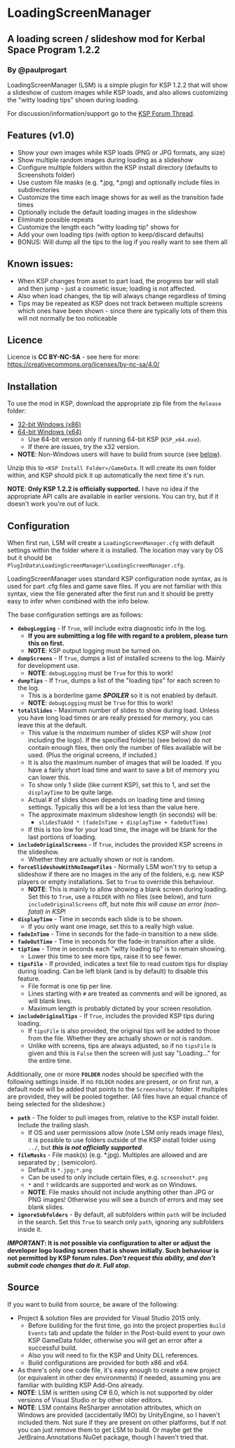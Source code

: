 # LoadingScreenManager
## A loading screen / slideshow mod for Kerbal Space Program 1.2.2
### By @paulprogart

LoadingScreenManager (LSM) is a simple plugin for KSP 1.2.2 that will
show a slideshow of custom images while KSP loads, and also allows customizing
the "witty loading tips" shown during loading.

For discussion/information/support go to the
[KSP Forum Thread](http://forum.kerbalspaceprogram.com/index.php?/topic/156064-wip-122-loadingscreenmanager-show-your-own-images-while-ksp-loads/).


## Features (v1.0)

* Show your own images while KSP loads (PNG or JPG formats, any size)
* Show multiple random images during loading as a slideshow
* Configure multiple folders within the KSP install directory (defaults to Screenshots folder)
* Use custom file masks (e.g. *.jpg, *.png) and optionally include files in subdirectories
* Customize the time each image shows for as well as the transition fade times
* Optionally include the default loading images in the slideshow
* Eliminate possible repeats
* Customize the length each "witty loading tip" shows for
* Add your own loading tips (with option to keep/discard defaults)
* BONUS:  Will dump all the tips to the log if you really want to see them all


## Known issues:

* When KSP changes from asset to part load, the progress bar will stall and
  then jump - just a cosmetic issue; loading is not affected.
* Also when load changes, the tip will always change regardless of timing
* Tips may be repeated as KSP does not track between multiple screens which
  ones have been shown - since there are typically lots of them this will not
  normally be too noticeable


## Licence

Licence is **CC BY-NC-SA** - see here for more:  https://creativecommons.org/licenses/by-nc-sa/4.0/


## Installation

To use the mod in KSP, download the appropriate zip file from the `Release` folder:

* [32-bit Windows (x86)](releases/download/v1.00/KSP-LSM-1-00-x32.zip)
* [64-bit Windows (x64)](releases/download/v1.00/KSP-LSM-1-00-x64.zip)
  * Use 64-bit version only if running 64-bit KSP (`KSP_x64.exe`).
  * If there are issues, try the x32 version.
* **NOTE**: Non-Windows users will have to build from source (see [below](#source)).

Unzip this to `<KSP Install Folder>/GameData`.  It will create its own
folder within, and KSP should pick it up automatically the next time it's run.

**NOTE**: **Only KSP 1.2.2 is officially supported.**  I have no idea if the appropriate API calls are
available in earlier versions.  You can try, but if it doesn't work you're out of luck.


## Configuration

When first run, LSM will create a `LoadingScreenManager.cfg` with default settings within the
folder where it is installed.  The location may vary by OS but it should be `PlugInData\LoadingScreenManager\LoadingScreenManager.cfg`.

LoadingScreenManager uses standard KSP configuration node syntax, as is used for part .cfg files and game save files.  If you
are not familiar with this syntax, view the file generated after the first run and it should be pretty easy to infer when combined with
the info below.

The base configuration settings are as follows:

* **`debugLogging`** - If `True`, will include extra diagnostic info in the log.
    * **If you are submitting a log file with regard to a problem, please turn this on first.**
  * **NOTE**: KSP output logging must be turned on.
* **`dumpScreens`** - If `True`, dumps a list of installed screens to the log.  Mainly for development use.
  * **NOTE**: `debugLogging` must be `True` for this to work!
* **`dumpTips`** - If `True`, dumps a list of the "loading tips" for each screen to the log.
  * This is a borderline game **_SPOILER_** so it is not enabled by default.
  * **NOTE**: `debugLogging` must be `True` for this to work!
* **`totalSlides`** - Maximum number of slides to show during load.  Unless you have long load times or are really pressed for memory, you can leave this at the default.
  * This value is the *maximum* number of slides KSP will show (_not_ including the logo).
    If the specified folder(s) (see below) do not contain enough files, then only the
    number of files available will be used.  (Plus the original screens, if included.)
  * It is also the maximum number of images that will be loaded.  If you have a fairly short load time and want to save a bit of memory you can lower this.
  * To show only 1 slide (like current KSP), set this to 1, and set the `displayTime` to be quite large.
  * Actual # of slides shown depends on loading time and timing settings.  Typically this will be a lot less than the value here.
  * The approximate maximum slideshow length (in seconds) will be:
    * `slidesToAdd * (fadeInTime + displayTime + fadeOutTime)`
  * If this is too low for your load time, the image will be blank for the last portions of loading.
* **`includeOriginalScreens`** - If `True`, includes the provided KSP screens in the slideshow.
  * Whether they are actually shown or not is random.
* **`forceSlideshowWithNoImageFiles`** - Normally LSM won't try to setup a slideshow if there are no images in the
  any of the folders, e.g. new KSP players or empty installations.  Set to
  `True` to override this behaviour.
  * **NOTE**:  This is mainly to allow showing a blank screen during loading.  Set this to `True`, use a `FOLDER` with no files (see below),
    and turn `includeOriginalScreens` off, but note _this will cause an error (non-fatal) in KSP_!
* **`displayTime`** - Time in seconds each slide is to be shown.
  * If you only want one image, set this to a really high value.
* **`fadeInTime`** - Time in seconds for the fade-in transition to a new slide.
* **`fadeOutTime`** - Time in seconds for the fade-in transition after a slide.
* **`tipTime`** - Time in seconds each "witty loading tip" is to remain showing.
  * Lower this time to see more tips, raise it to see fewer.
* **`tipsFile`** - If provided, indicates a text file to read custom tips for display during loading.  Can be left blank (and is by default) to disable this feature.
  * File format is one tip per line.
  * Lines starting with `#` are treated as comments and will be ignored, as will blank lines.
  * Maximum length is probably dictated by your screen resolution.
* **`includeOriginalTips`** - If `True`, includes the provided KSP tips during loading.
  * If `tipsFile` is also provided, the original tips will be added to those from the file.  Whether they are actually shown or not is random.
  * Unlike with screens, tips are always adjusted, so if no `tipsFile` is given and this is `False` then the screen will just say "Loading..." for the entire time.

Additionally, one or more **`FOLDER`** nodes should be specified with the
following settings inside.  If no `FOLDER` nodes are present, or on
first run, a default node will be added that points to the `Screenshots/` folder.
If multiples are provided, they will be pooled together.  (All files have an equal
chance of being selected for the slideshow.)

* **`path`** - The folder to pull images from, relative to the KSP install folder.  Include the trailing slash.
  * If OS and user permissions allow (note LSM only reads image files), it is
    possible to use folders outside of the KSP install folder using `../`,
    but **_this is not officially supported_**.
* **`fileMasks`** - File mask(s) (e.g. *.jpg).  Multiples are allowed and are separated by ; (semicolon).
  * Default is `*.jpg;*.png`
  * Can be used to only include certain files, e.g. `screenshot*.png`
  *  `*` and `?` wildcards are supported and work as on Windows.
  * **NOTE**: File masks should not include anything other than JPG or PNG images!
    Otherwise you will see a bunch of errors and may see blank slides.
* **`ignoreSubfolders`** - By default, all subfolders within `path` will be
  included in the search.  Set this `True` to search only `path`, ignoring
  any subfolders inside it.

**_IMPORTANT_: It is _not_ possible via configuration to alter or adjust the
developer logo loading screen that is shown initially.  Such behaviour is not
permitted by KSP forum rules.  _Don't request this ability, and don't submit
code changes that do it.  Full stop._**


## Source

If you want to build from source, be aware of the following:

* Project & solution files are provided for Visual Studio 2015 only.
  * Before building for the first time, go into the project properties
  `Build Events` tab and update the folder in the Post-build event to your own
  KSP GameData folder, otherwise you will get an error after a successful build.
  * Also you will need to fix the KSP and Unity DLL references.
  * Build configurations are provided for both x86 and x64.
* As there's only one code file, it's easy enough to create a new project (or
equivalent in other dev environments) if needed, assuming you are familiar
with building KSP Add-Ons already.
* **NOTE**: LSM is written using C# 6.0, which is not supported by older
  versions of Visual Studio or by other older editors.
* **NOTE**: LSM contains ReSharper annotation attributes, which on Windows are
  provided (accidentally IMO) by UnityEngine, so I haven't included them.  Not
  sure if they are present on other platforms, but if not you can just remove
  them to get LSM to build.  Or maybe get the JetBrains.Annotations NuGet
  package, though I haven't tried that.
